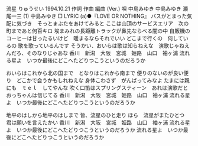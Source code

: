 流星
りゅうせい
1994.10.21
作詞  作曲  編曲 (Ver.)   唄
中島みゆき   中島みゆき   瀬尾一三 (1)
中島みゆき
□ LYRIC (a)●『LOVE OR NOTHING』
バスがとまった気配に気づき　そっとまぶたをあけてみると
ここは山頂のサービスエリア　次の町まであと何百キロ
埃まみれの長距離トラックが鼻先ならべる闇の中
自販機のコーヒーは甘ったるいけど　暖まるならそれでいい
どこまで行くの　何しているの
歌を歌っているんです
そうかい、おいらは歌は知らねえな　演歌じゃねえんだろ、そのなりじゃあな
香川　新潟　大阪　宮城　姫路　山口　袖ヶ浦
流れる星よ　いつか最後にどこへたどりつこうというのだろうか

おいらはこれから北の国まで　となりはこれから南まで
便りのないのが良い便り　どこかで会うかもしれねえな
身体こわさず　がんばってみなよ
たまには親にも　ｔｅｌ　してやんな
吹く口笛はスプリングスティーン　あれは演歌だと　おっちゃんは信じてる
香川　新潟　大阪　宮城　姫路　山口　袖ヶ浦
流れる星よ　いつか最後にどこへたどりつこうというのだろうか

地平のはしから地平のはしまで
皆、流星のひと走り
ほら　流星がまたひとつ　君は願いを言えたかい
香川　新潟　大阪　宮城　姫路　山口　袖ヶ浦
流れる星よ　いつか最後にどこへたどりつこうというのだろうか
流れる星よ　いつか最後にどこへたどりつこうというのだろうか